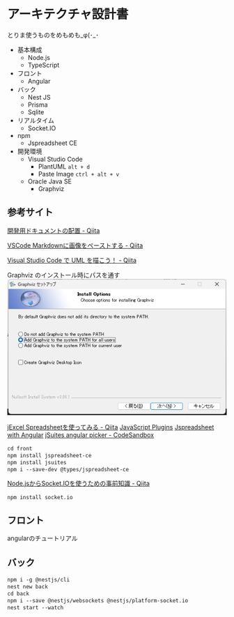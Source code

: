 # アーキテクチャ設計書

とりま使うものをめもめも_φ(･_･

- 基本構成
  - Node.js
  - TypeScript
- フロント
  - Angular
- バック
  - Nest JS
  - Prisma
  - Sqlite
- リアルタイム
  - Socket.IO
- npm
  - Jspreadsheet CE
- 開発環境
  - Visual Studio Code
    - PlantUML `alt + d`
    - Paste Image `ctrl + alt + v`
  - Oracle Java SE
    - Graphviz

## 参考サイト

[開発用ドキュメントの配置 - Qiita](https://qiita.com/hakaicode/items/f4ad5fc45233d24e7961)

[VSCode Markdownに画像をペーストする - Qiita](https://qiita.com/P-man_Brown/items/31a0f1cc8d108b2d88f6#:~:text=Paste%20Image%20%E3%81%AE%E5%88%A9%E7%94%A8%E6%96%B9%E6%B3%95%E3%81%A8%E8%A8%AD%E5%AE%9A&text=%E4%BD%BF%E3%81%84%E6%96%B9%E3%81%AF%E9%9D%9E%E5%B8%B8%E3%81%AB%E7%B0%A1%E5%8D%98,%E7%94%BB%E5%83%8F%E3%82%82%E4%BF%9D%E5%AD%98%E3%81%95%E3%82%8C%E3%81%BE%E3%81%99%E3%80%82)

[Visual Studio Code で UML を描こう！ - Qiita](https://qiita.com/couzie/items/9dedb834c5aff09ea7b2)

Graphviz のインストール時にパスを通す
![Graphviz インストール時](./image2220221105-144256.png)

[jExcel Spreadsheetを使ってみる - Qiita](https://qiita.com/t-iguchi/items/689b85ff163e0a321f1d)
[JavaScript Plugins](https://jsuites.net/v4/)
[Jspreadsheet with Angular](https://bossanova.uk/jspreadsheet/v4/examples/angular)
[jSuites angular picker - CodeSandbox](https://codesandbox.io/s/jsuites-angular-picker-zqluh)

```shell
cd front
npm install jspreadsheet-ce
npm install jsuites
npm i --save-dev @types/jspreadsheet-ce
```

[Node.jsからSocket.IOを使うための事前知識 - Qiita](https://qiita.com/ij_spitz/items/2c66d501f29bff3830f7)

```shell
npm install socket.io
```

## フロント

angularのチュートリアル

## バック

```shell
npm i -g @nestjs/cli
nest new back
cd back
npm i --save @nestjs/websockets @nestjs/platform-socket.io
nest start --watch
```